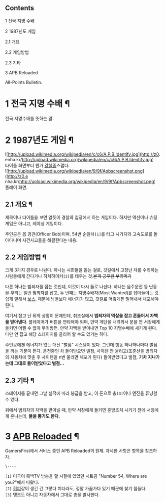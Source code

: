 ## Contents

    

1 전국 지명 수배

2 1987년도 게임

    

2.1 개요

2.2 게임방법

2.3 기타

3 APB Reloaded

All-Points Bulletin.  

# 1 전국 지명 수배 ¶

  

전국 지명수배를 뜻하는 말.  

# 2 1987년도 게임 ¶

![http://upload.wikimedia.org/wikipedia/en/c/c6/A.P.B.Identify.jpg](http://z0.
enha.kr/http://upload.wikimedia.org/wikipedia/en/c/c6/A.P.B.Identify.jpg)  
타이틀 화면부터 뭔가 [강철중](%EA%B0%95%EC%B2%A0%EC%A4%91.md)스럽다.  
![http://upload.wikimedia.org/wikipedia/en/9/9f/Apbscreenshot.png](http://z0.e
nha.kr/http://upload.wikimedia.org/wikipedia/en/9/9f/Apbscreenshot.png)  
플레이 화면.

## 2.1 개요 ¶

제목이나 타이틀을 보면 알듯이 경찰의 입장에서 하는 게임이다. 하지만 액션이나 슈팅 게임은 아니고, 레이싱 게임이다.  

  

주인공은 봅 경관(Officer Bob)이며, 54번 순찰차`[1]`를 타고 시가지와 고속도로를 돌아다니며 사건사고들을 해결한다는 내용.

## 2.2 게임방법 ¶

크게 3가지 경우로 나뉜다. 하나는 시민들을 돕는 걸로, 갓길에서 고장난 차를 수리하는 사람들에게 간다거나 히치하이커`[2]`를 태우는
것.<del>본격 공무원 부려먹기</del>

  

다른 하나는 범죄자를 잡는 것인데, 이것이 다시 둘로 나뉜다. 하나는 음주운전 등 난동을 부리는 일반 범죄자를 잡고, 두 번째는
지명수배자(Most Wanted)를 잡아들이는 것. 쉽게 말해서 [보스](%EB%B3%B4%EC%8A%A4.md). 때문에 남들보다
에너지가 많고, 갓길로 어떻게든 밀어내서 체포해야 된다.

  

여기서 잡고 난 뒤의 상황이 문제인데, 취조실에서 **범죄자의 멱살을 잡고 흔들어서 자백을 받아낸다.** 플레이어가 버튼을 연타해야 되며,
만약 계단을 내려와서 문을 연 서장에게 들키면 어쩔 수 없이 무죄방면. 만약 자백을 받아내면 Top 10 지명수배에 새기게 된다. 다만 안
잡고 해당 스테이지를 클리어 할 수도 있기는 하다.

  

주인공에겐 에너지가 없는 대신 "벌점" 시스템이 있다. 그런데 행동 하나하나마다 벌점을 까는 기분이 든다. 운전중인 차 들이받으면 벌점,
사이렌 안 울리고(조준선을 범죄자의 자동차에 맞춘 후 사이렌을 n번 울리면 체포가 된다) 들이받았다고 벌점, **기차 지나가는데 그대로
들이받았다고 벌점...**

## 2.3 기타 ¶

스테이지를 끝내면 그날 실적에 따라 봉급을 받고, 이 돈으로 총`[3]`이나 엔진을 튜닝할 수 있다.

  

위에서 범죄자의 자백을 받아낼 때, 만약 서장에게 들키면 훈방조치 시키기 전에 서장에게 혼나는데, **불을 뿜기도 한다.**

# 3 [APB Reloaded](APB%20Reloaded.md) ¶

GamersFirst에서 서비스 중인 APB Reloaded의 원제. 자세한 사항은 항목을 참조하자.  

`\----`

`[1]` 미국이 흑백TV 방송을 할 시절에 있었던 시트콤 "Number 54, Where are you?"에서 따왔다.  
`[2]` [히피](%ED%9E%88%ED%94%BC.md)같이 생긴 건 그렇다 치더라도, 정말 가끔가다 있기 때문에 찾기 힘들다.  
`[3]` 탱크도 아니고 자동차에서 그대로 총을 발사한다.

